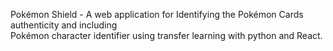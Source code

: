 Pokémon Shield - A web application for Identifying 
the Pokémon Cards authenticity and including  
Pokémon character identifier using transfer 
learning with python and React.
